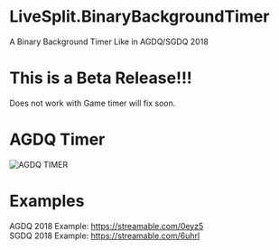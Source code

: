 # LiveSplit.BinaryBackgroundTimer
A Binary Background Timer Like in AGDQ/SGDQ 2018

# This is a Beta Release!!!

Does not work with Game timer will fix soon.

# AGDQ Timer
![AGDQ TIMER](https://i.imgur.com/JJvlKXT.png)

# Examples
  AGDQ 2018 Example:
  https://streamable.com/0eyz5  
  SGDQ 2018 Example:
  https://streamable.com/6uhrl  
